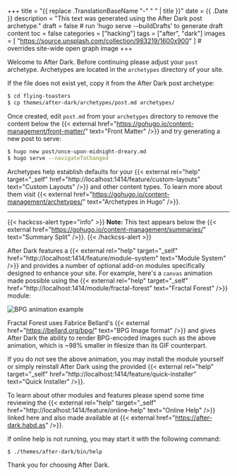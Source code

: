 +++
title = "{{ replace .TranslationBaseName "-" " " | title }}"
date = {{ .Date }}
description = "This text was generated using the After Dark post archetype."
draft = false # run 'hugo serve --buildDrafts' to generate draft content
toc = false
categories = ["hacking"]
tags = ["after", "dark"]
images = [
  "https://source.unsplash.com/collection/983219/1600x900"
] # overrides site-wide open graph image
+++

Welcome to After Dark. Before continuing please adjust your `post` archetype. Archetypes are located in the `archetypes` directory of your site.

If the file does not exist yet, copy it from the After Dark post archetype:

```sh
$ cd flying-toasters
$ cp themes/after-dark/archetypes/post.md archetypes/
```

Once created, edit `post.md` from your `archetypes` directory to remove the content below the {{< external href="https://gohugo.io/content-management/front-matter/" text="Front Matter" />}} and try generating a new post to serve:

```sh
$ hugo new post/once-upon-midnight-dreary.md
$ hugo serve --navigateToChanged
```

Archetypes help establish defaults for your {{< external rel="help" target="_self" href="http://localhost:1414/feature/custom-layouts" text="Custom Layouts" />}} and other content types. To learn more about them visit {{< external href="https://gohugo.io/content-management/archetypes/" text="Archetypes in Hugo" />}}.

<!--more-->

---

{{< hackcss-alert type="info" >}}
<strong>Note:</strong> This text appears below the {{< external href="https://gohugo.io/content-management/summaries/" text="Summary Split" />}}.
{{< /hackcss-alert >}}

After Dark features a {{< external rel="help" target="_self" href="http://localhost:1414/feature/module-system" text="Module System" />}} and provides a number of optional add-on modules specifically designed to enhance your site. For example, here's a `canvas` animation made possible using the {{< external rel="help" target="_self" href="http://localhost:1414/module/fractal-forest" text="Fractal Forest" />}} module:

![BPG animation example](/bpg/cinemagraph-6.bpg)

Fractal Forest uses Fabrice Bellard's {{< external href="https://bellard.org/bpg/" text="BPG Image format" />}} and gives After Dark the ability to render BPG-encoded images such as the above animation, which is ~98% smaller in filesize than its GIF counterpart.

If you do not see the above animation, you may install the module yourself or simply reinstall After Dark using the provided {{< external rel="help" target="_self" href="http://localhost:1414/feature/quick-installer" text="Quick Installer" />}}.

To learn about other modules and features please spend some time reviewing the {{< external rel="help" target="_self" href="http://localhost:1414/feature/online-help" text="Online Help" />}} linked here and also made available at {{< external href="https://after-dark.habd.as" />}}.

If online help is not running, you may start it with the following command:

```sh
$ ./themes/after-dark/bin/help
```

Thank you for choosing After Dark.
